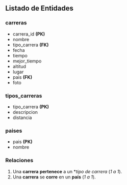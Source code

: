 ## Listado de Entidades

### carreras 

- carrera_id **(PK)**
- nombre 
- tipo_carrera **(FK)**
- fecha
- tiempo
- mejor_tiempo
- altitud
- lugar
- pais **(FK)**
- foto

### tipos_carreras

- tipo_carrera **(PK)**
- descripcion 
- distancia

### paises

- pais **(PK)**
- nombre

### Relaciones

1.  Una **carrera** __pertenece__ a un **tipo de carrera* (_1 a 1_).
2.  Una **carrera** se __corre__ en un **país** (_1 a 1_).